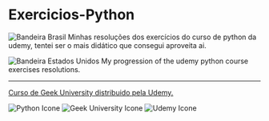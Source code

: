 # Exercicios-Python

![Bandeira Brasil](https://user-images.githubusercontent.com/102265029/173056470-fb07e11f-b5b7-4b32-ae72-2059f0762841.png) Minhas resoluções dos exercícios do curso de python da udemy, tentei ser o mais didático que consegui aproveita ai.
 
![Bandeira Estados Unidos](https://user-images.githubusercontent.com/102265029/173056466-114f9dde-e478-465b-b704-afd001f65728.png) My progression of the udemy python course exercises resolutions.

***
 [Curso de Geek University distribuido pela Udemy.](https://www.udemy.com/course/curso-de-programacao-em-python-do-basico-ao-avancado/)
 
![Python Icone](https://user-images.githubusercontent.com/102265029/173057278-d11e313f-3c61-498c-ac83-068cb24bea3e.png)
![Geek University Icone](https://user-images.githubusercontent.com/102265029/173068991-b76dff30-6501-4da6-b90a-fa44ededce6a.png)
![Udemy Icone](https://user-images.githubusercontent.com/102265029/173068998-1040da86-80aa-46ae-b546-5916e9e94000.png)
